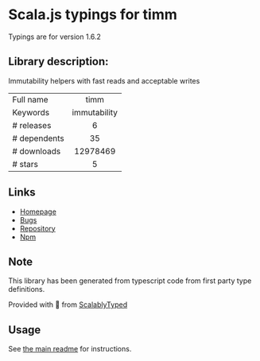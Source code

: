 
# Scala.js typings for timm

Typings are for version 1.6.2

## Library description:
Immutability helpers with fast reads and acceptable writes

|                    |                 |
| ------------------ | :-------------: |
| Full name          | timm |
| Keywords           | immutability |
| # releases         | 6 |
| # dependents       | 35 |
| # downloads        | 12978469 |
| # stars            | 5 |

## Links
- [Homepage](http://guigrpa.github.io/timm/)
- [Bugs](https://github.com/guigrpa/timm/issues)
- [Repository](https://github.com/guigrpa/timm)
- [Npm](https://www.npmjs.com/package/timm)
    


## Note
This library has been generated from typescript code from first party type definitions.

Provided with :purple_heart: from [ScalablyTyped](https://github.com/oyvindberg/ScalablyTyped)

## Usage
See [the main readme](../../readme.md) for instructions.


